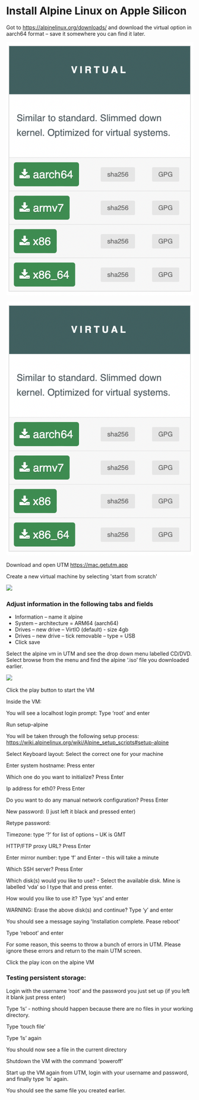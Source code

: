 # Install Alpine Linux on Apple Silicon

Got to https://alpinelinux.org/downloads/ and download the virtual option in aarch64 format – save it somewhere you can find it later. 

<img src="Images/AlpineM1/alpine-virtual-download.png"/>  

![](Images/AlpineM1/alpine-virtual-download.png)

Download and open UTM https://mac.getutm.app  

Create a new virtual machine by selecting 'start from scratch'

<img src="https://github.com/cs-uob/cs-uob.github.io/blob/master/PGT/Setup/Images/AlpineM1/create-new-vm.png" height="400">

### Adjust information in the following tabs and fields

- Information – name it alpine 
- System – architecture = ARM64 (aarch64) 
- Drives – new drive – VirtIO (default) - size 4gb 
- Drives – new drive – tick removable – type = USB 
- Click save 

Select the alpine vm in UTM and see the drop down menu labelled CD/DVD. Select browse from the menu and find the alpine ‘.iso’ file you downloaded earlier. 

<img src="https://github.com/cs-uob/cs-uob.github.io/blob/master/PGT/Setup/Images/AlpineM1/alpine-setup-ready.png">

Click the play button to start the VM 

Inside the VM: 

You will see a localhost login prompt: Type ‘root’ and enter 

Run setup-alpine 

You will be taken through the following setup process: https://wiki.alpinelinux.org/wiki/Alpine_setup_scripts#setup-alpine  

Select Keyboard layout: Select the correct one for your machine 

Enter system hostname: Press enter 

Which one do you want to initialize? Press Enter 

Ip address for eth0? Press Enter 

Do you want to do any manual network configuration? Press Enter 

New password: (I just left it black and pressed enter) 

Retype password:  

Timezone: type ‘?’ for list of options – UK is GMT 

HTTP/FTP proxy URL? Press Enter 

Enter mirror number: type ‘f’ and Enter – this will take a minute 

Which SSH server? Press Enter 

Which disk(s) would you like to use? - Select the available disk. Mine is labelled ‘vda’ so I type that and press enter. 

How would you like to use it? Type ‘sys’ and enter 

WARNING: Erase the above disk(s) and continue? Type ‘y’ and enter 

You should see a message saying 'Installation complete. Pease reboot'

Type ‘reboot’ and enter

For some reason, this seems to throw a bunch of errors in UTM. Please ignore these errors and return to the main UTM screen. 

Click the play icon on the alpine VM 

### Testing persistent storage: 

Login with the username ‘root’ and the password you just set up (if you left it blank just press enter) 

Type ‘ls’ - nothing should happen because there are no files in your working directory. 

Type ‘touch file’ 

Type ‘ls’ again 

You should now see a file in the current directory 

Shutdown the VM with the command ‘poweroff’ 

Start up the VM again from UTM, login with your username and password, and finally type ‘ls’ again. 

You should see the same file you created earlier. 

 

 
